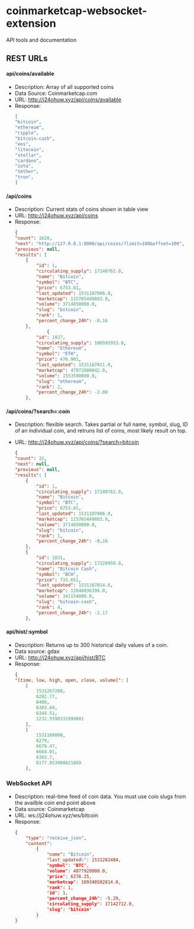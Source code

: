 # coinmarketcap-websocket-extension
API tools and documentation



## REST URLs

#### api/coins/available  
- Description: Array of all supported coins
- Data Source: Coinmarketcap.com
- URL: http://j24ohuw.xyz/api/coins/available
- Response: 
    ```JSON
    [
    "bitcoin",
    "ethereum",
    "ripple",
    "bitcoin-cash",
    "eos",
    "litecoin",
    "stellar",
    "cardano",
    "iota",
    "tether",
    "tron",
    ]

    ```
    
#### /api/coins 
- Description: Current stats of coins shown in table view
- URL: http://j24ohuw.xyz/api/coins
- Response:
    ```JSON
    {
    "count": 1628,
    "next": "http://127.0.0.1:8000/api/coins/?limit=100&offset=100",
    "previous": null,
    "results": [
        {
            "id": 1,
            "circulating_supply": 17140762.0,
            "name": "Bitcoin",
            "symbol": "BTC",
            "price": 6753.81,
            "last_updated": 1531187006.0,
            "marketcap": 115765449803.0,
            "volume": 3714850000.0,
            "slug": "bitcoin",
            "rank": 1,
            "percent_change_24h": -0.16
        },
                {
            "id": 1027,
            "circulating_supply": 100592953.0,
            "name": "Ethereum",
            "symbol": "ETH",
            "price": 476.901,
            "last_updated": 1531187011.0,
            "marketcap": 47972880042.0,
            "volume": 1553590000.0,
            "slug": "ethereum",
            "rank": 2,
            "percent_change_24h": -2.08
        },
 
    ```
#### /api/coins/?search=:coin  
- Description: flexible search. Takes partial or full name, symbol, slug, ID of an individual coin, and retruns list of coins, most likely result on top.

- URL: http://j24ohuw.xyz/api/coins/?search=bitcoin
    ```JSON
    {
    "count": 32,
    "next": null,
    "previous": null,
    "results": [
        {
            "id": 1,
            "circulating_supply": 17140762.0,
            "name": "Bitcoin",
            "symbol": "BTC",
            "price": 6753.81,
            "last_updated": 1531187006.0,
            "marketcap": 115765449803.0,
            "volume": 3714850000.0,
            "slug": "bitcoin",
            "rank": 1,
            "percent_change_24h": -0.16
        },
        {
            "id": 1831,
            "circulating_supply": 17228950.0,
            "name": "Bitcoin Cash",
            "symbol": "BCH",
            "price": 733.651,
            "last_updated": 1531187014.0,
            "marketcap": 12640036396.0,
            "volume": 341154000.0,
            "slug": "bitcoin-cash",
            "rank": 4,
            "percent_change_24h": -2.17
        },

    ```
#### api/hist/:symbol 
- Description: Returns up to 300 historical daily values of a coin. 
- Data source: gdax 
- URL: http://j24ohuw.xyz/api/hist/BTC
- Response: 
    ```JSON
    {
    "[time, low, high, open, close, volume]": [
        [
            1531267200,
            6282.77,
            6400,
            6303.69,
            6344.51,
            1232.5598331999881
        ],
        [
            1531180800,
            6279,
            6679.47,
            6664.01,
            6303.7,
            8177.853908821869
        ],

    ```
### WebSocket API
- Description: real-time feed of coin data. You must use coin slugs from the availble coin end point above
- Data source: Coinmarketcap 
- URL: ws://j24ohuw.xyz/ws/bitcoin
- Response: 
    ```JSON
    {
        "type": "receive_json", 
        "content": 
            {
                "name": "Bitcoin", 
                "last_updated\": 1531282484, 
                "symbol": "BTC", 
                "volume": 4077920000.0, 
                "price": 6378.25, 
                "marketcap": 109340502814.0, 
                "rank": 1, 
                "id": 1, 
                "percent_change_24h": -5.29, 
                "circulating_supply": 17142712.0, 
                "slug": "bitcoin"
            }
    }
```

